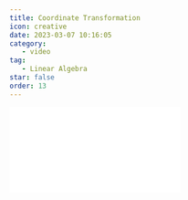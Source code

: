 ```yaml
---
title: Coordinate Transformation
icon: creative
date: 2023-03-07 10:16:05
category:
   - video
tag:
   - Linear Algebra
star: false
order: 13
---
```



<div class="video-container">
  <iframe src="//player.bilibili.com/player.html?aid=483115509&bvid=BV1bT411e7Cv&cid=1063545885&page=13" scrolling="no" border="0" frameborder="no" framespacing="0" allowfullscreen="true"> </iframe>
</div>
